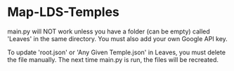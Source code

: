 # Map-LDS-Temples

main.py will NOT work unless you have a folder (can be empty) called 'Leaves' in the same directory. You must also add your own Google API key.

To update 'root.json' or 'Any Given Temple.json' in Leaves, you must delete the file manually. The next time main.py is run, the files will be recreated.
